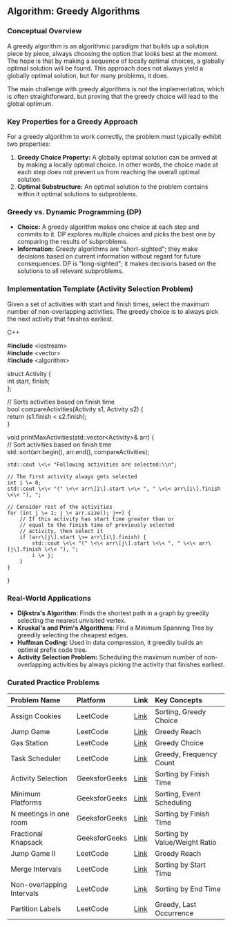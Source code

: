 
## **Algorithm: Greedy Algorithms**

### **Conceptual Overview**

A greedy algorithm is an algorithmic paradigm that builds up a solution piece by piece, always choosing the option that looks best at the moment. The hope is that by making a sequence of locally optimal choices, a globally optimal solution will be found. This approach does not always yield a globally optimal solution, but for many problems, it does.

The main challenge with greedy algorithms is not the implementation, which is often straightforward, but proving that the greedy choice will lead to the global optimum.

### **Key Properties for a Greedy Approach**

For a greedy algorithm to work correctly, the problem must typically exhibit two properties:

1. **Greedy Choice Property:** A globally optimal solution can be arrived at by making a locally optimal choice. In other words, the choice made at each step does not prevent us from reaching the overall optimal solution.  
2. **Optimal Substructure:** An optimal solution to the problem contains within it optimal solutions to subproblems.

### **Greedy vs. Dynamic Programming (DP)**

* **Choice:** A greedy algorithm makes one choice at each step and commits to it. DP explores multiple choices and picks the best one by comparing the results of subproblems.  
* **Information:** Greedy algorithms are "short-sighted"; they make decisions based on current information without regard for future consequences. DP is "long-sighted"; it makes decisions based on the solutions to all relevant subproblems.

### **Implementation Template (Activity Selection Problem)**

Given a set of activities with start and finish times, select the maximum number of non-overlapping activities. The greedy choice is to always pick the next activity that finishes earliest.

C++

\#**include** \<iostream\>  
\#**include** \<vector\>  
\#**include** \<algorithm\>

struct Activity {  
    int start, finish;  
};

// Sorts activities based on finish time  
bool compareActivities(Activity s1, Activity s2) {  
    return (s1.finish \< s2.finish);  
}

void printMaxActivities(std::vector\<Activity\>& arr) {  
    // Sort activities based on finish time  
    std::sort(arr.begin(), arr.end(), compareActivities);

    std::cout \<\< "Following activities are selected:\\n";

    // The first activity always gets selected  
    int i \= 0;  
    std::cout \<\< "(" \<\< arr\[i\].start \<\< ", " \<\< arr\[i\].finish \<\< "), ";

    // Consider rest of the activities  
    for (int j \= 1; j \< arr.size(); j++) {  
        // If this activity has start time greater than or  
        // equal to the finish time of previously selected  
        // activity, then select it  
        if (arr\[j\].start \>= arr\[i\].finish) {  
            std::cout \<\< "(" \<\< arr\[j\].start \<\< ", " \<\< arr\[j\].finish \<\< "), ";  
            i \= j;  
        }  
    }  
}

### **Real-World Applications**

* **Dijkstra's Algorithm:** Finds the shortest path in a graph by greedily selecting the nearest unvisited vertex.  
* **Kruskal's and Prim's Algorithms:** Find a Minimum Spanning Tree by greedily selecting the cheapest edges.  
* **Huffman Coding:** Used in data compression, it greedily builds an optimal prefix code tree.  
* **Activity Selection Problem:** Scheduling the maximum number of non-overlapping activities by always picking the activity that finishes earliest.

### **Curated Practice Problems**

| Problem Name | Platform | Link | Key Concepts |
| :---- | :---- | :---- | :---- |
| Assign Cookies | LeetCode | [Link](https://leetcode.com/problems/assign-cookies/) | Sorting, Greedy Choice |
| Jump Game | LeetCode | [Link](https://leetcode.com/problems/jump-game/) | Greedy Reach |
| Gas Station | LeetCode | [Link](https://leetcode.com/problems/gas-station/) | Greedy Choice |
| Task Scheduler | LeetCode | [Link](https://leetcode.com/problems/task-scheduler/) | Greedy, Frequency Count |
| Activity Selection | GeeksforGeeks | [Link](https://www.geeksforgeeks.org/activity-selection-problem-greedy-algo-1/) | Sorting by Finish Time |
| Minimum Platforms | GeeksforGeeks | [Link](https://www.geeksforgeeks.org/minimum-number-platforms-required-railwaybus-station/) | Sorting, Event Scheduling |
| N meetings in one room | GeeksforGeeks | [Link](https://www.geeksforgeeks.org/n-meetings-in-one-room/) | Sorting by Finish Time |
| Fractional Knapsack | GeeksforGeeks | [Link](https://www.geeksforgeeks.org/fractional-knapsack-problem/) | Sorting by Value/Weight Ratio |
| Jump Game II | LeetCode | [Link](https://leetcode.com/problems/jump-game-ii/) | Greedy Reach |
| Merge Intervals | LeetCode | [Link](https://leetcode.com/problems/merge-intervals/) | Sorting by Start Time |
| Non-overlapping Intervals | LeetCode | [Link](https://leetcode.com/problems/non-overlapping-intervals/) | Sorting by End Time |
| Partition Labels | LeetCode | [Link](https://leetcode.com/problems/partition-labels/) | Greedy, Last Occurrence |
